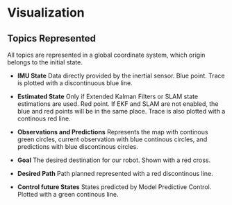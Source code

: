 # Visualization



## Topics Represented

All topics are represented in a global coordinate system, which origin belongs to the initial state.

* **IMU State**
Data directly provided by the inertial sensor. Blue point. Trace is plotted with a discontinuous blue line.

* **Estimated State** 
Only if Extended Kalman Filters or SLAM state estimations are used. Red point. If EKF and SLAM are not enabled, the blue and red points will be in the same place. Trace is also plotted with a continous red line.

* **Observations and Predictions**
Represents the map with continous green circles, current observation with blue continous circles, and predictions with blue discontinous circles.

* **Goal** 
The desired destination for our robot. Shown with a red cross.

* **Desired Path** 
Path planned represented with a red discontinous line.

* **Control future States** 
States predicted by Model Predictive Control. Plotted with a green continous line. 